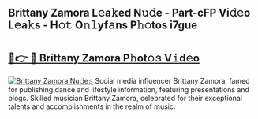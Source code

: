 ## Brittany Zamora L𝚎a𝚔ed N𝚞𝚍e - Part-cFP Vi𝚍𝚎o L𝚎a𝚔s - H𝚘𝚝 O𝚗𝚕yf𝚊ns P𝚑𝚘tos i7gue

# <h2><a href="http://kf4g3h.oniu.top/?m=Brittany+Zamora">🔗👉 🔴 Brittany Zamora P𝚑ot𝚘𝚜 V𝚒d𝚎o</a></h2>

[![Brittany Zamora Nu𝚍e𝚜](https://i.imgur.com/0qMVB7G.gif)](http://kf4g3h.oniu.top/?m=Brittany+Zamora)
Social media influencer Brittany Zamora, famed for publishing dance and lifestyle information, featuring presentations and blogs. Skilled musician Brittany Zamora, celebrated for their exceptional talents and accomplishments in the realm of music.  
